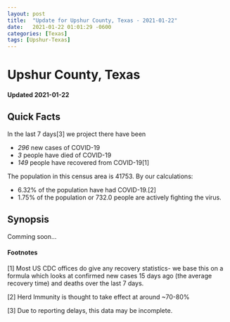 ```yaml
---
layout: post
title:  "Update for Upshur County, Texas - 2021-01-22"
date:   2021-01-22 01:01:29 -0600
categories: [Texas]
tags: [Upshur-Texas]
---
```


# Upshur County, Texas
#### Updated 2021-01-22

## Quick Facts

In the last 7 days[3] we project there have been
- *296* new cases of COVID-19
- *3* people have died of COVID-19
- *149* people have recovered from COVID-19[1]

The population in this census area is 41753. By our calculations:
- 6.32% of the population have had COVID-19.[2]
- 1.75% of the population or 732.0 people are actively fighting the virus.

## Synopsis

Comming soon...


#### Footnotes

[1] Most US CDC offices do give any recovery statistics- we base this on a formula which looks at confirmed new cases
15 days ago (the average recovery time) and deaths over the last 7 days.

[2] Herd Immunity is thought to take effect at around ~70-80%

[3] Due to reporting delays, this data may be incomplete.
 
    
